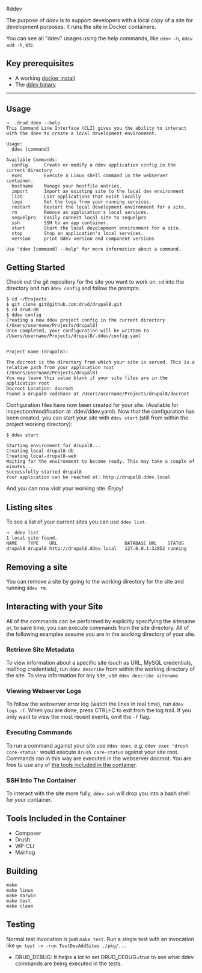 #ddev

The purpose of *ddev* is to support developers with a local copy of a site for development purposes. It runs the site in Docker containers.

You can see all "ddev" usages using the help commands, like `ddev -h`, `ddev add -h`, etc.

## Key prerequisites
- A working [docker install](https://www.docker.com/community-edition)
- The [ddev binary](https://github.com/drud/ddev/releases)

---

## Usage
```
➜  .drud ddev --help
This Command Line Interface (CLI) gives you the ability to interact with the ddev to create a local development environment.

Usage:
  ddev [command]

Available Commands:
  config      Create or modify a ddev application config in the current directory
  exec        Execute a Linux shell command in the webserver container.
  hostname    Manage your hostfile entries.
  import      Import an existing site to the local dev environment
  list        List applications that exist locally
  logs        Get the logs from your running services.
  restart     Restart the local development environment for a site.
  rm          Remove an application's local services.
  sequelpro   Easily connect local site to sequelpro
  ssh         SSH to an app container.
  start       Start the local development environment for a site.
  stop        Stop an application's local services.
  version     print ddev version and component versions

Use "ddev [command] --help" for more information about a command.
```


## Getting Started
Check out the git repository for the site you want to work on. `cd` into the directory and run `ddev config` and follow the prompts.

```
$ cd ~/Projects
$ git clone git@github.com:drud/drupal8.git
$ cd drud-d8
$ ddev config
Creating a new ddev project config in the current directory (/Users/username/Projects/drupal8)
Once completed, your configuration will be written to /Users/username/Projects/drupal8/.ddev/config.yaml


Project name (drupal8):

The docroot is the directory from which your site is served. This is a relative path from your application root (/Users/username/Projects/drupal8)
You may leave this value blank if your site files are in the application root
Docroot Location: docroot
Found a drupal8 codebase at /Users/username/Projects/drupal8/docroot
```

Configuration files have now been created for your site. (Available for inspection/modification at .ddev/ddev.yaml).
Now that the configuration has been created, you can start your site with `ddev start` (still from within the project working directory):
```
$ ddev start

Starting environment for drupal8...
Creating local-drupal8-db
Creating local-drupal8-web
Waiting for the environment to become ready. This may take a couple of minutes...
Successfully started drupal8
Your application can be reached at: http://drupal8.ddev.local
```
And you can now visit your working site. Enjoy!

## Listing sites

To see a list of your current sites you can use `ddev list`.

```
➜  ddev list
1 local site found.
NAME   	TYPE   	URL                      	DATABASE URL   	STATUS
drupal8	drupal8	http://drupal8.ddev.local	127.0.0.1:32852	running
```

## Removing a site

You can remove a site by going to the working directory for the site and running `ddev rm`.

## Interacting with your Site
All of the commands can be performed by explicitly specifying the sitename or, to save time, you can execute commands from the site directory. All of the following examples assume you are in the working directory of your site.

### Retrieve Site Metadata
To view information about a specific site (such as URL, MySQL credentials, mailhog credentials), run `ddev describe` from within the working directory of the site. To view information for any site, use `ddev describe sitename`.

### Viewing Webserver Logs
To follow the webserver  error log (watch the lines in real time), run `ddev logs -f`. When you are done, press CTRL+C to exit from the log trail. If you only want to view the most recent events, omit the `-f` flag.

### Executing Commands
To run a command against your site use `ddev exec`. e.g. `ddev exec 'drush core-status'` would execute `drush core-status` against your site root. Commands ran in this way are executed in the webserver docroot. You are free to use any of [the tools included in the container](#tools-included-in-the-container).

### SSH Into The Container
To interact with the site more fully, `ddev ssh` will drop you into a bash shell for your container.

## Tools Included in the Container
- Composer
- Drush
- WP-CLI
- Mailhog

## Building

 ```
 make
 make linux
 make darwin
 make test
 make clean
 ```

## Testing
Normal test invocation is just `make test`. Run a single test with an invocation like `go test -v -run TestDevAddSites ./pkg/...`

* DRUD_DEBUG: It helps a lot to set DRUD_DEBUG=true to see what ddev commands are being executed in the tests.